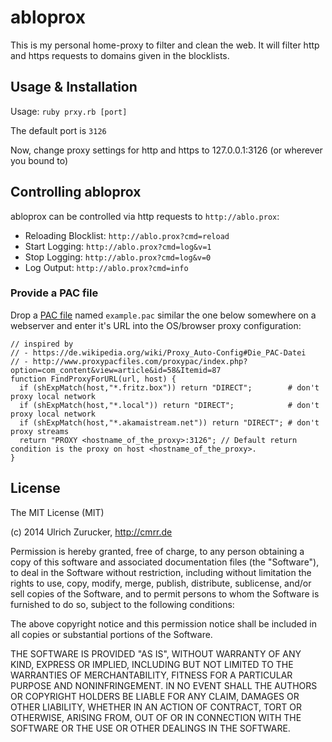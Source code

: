 # abloprox

This is my personal home-proxy to filter and clean the web.
It will filter http and https requests to domains given in the blocklists.

## Usage & Installation

Usage: `ruby prxy.rb [port]`

The default port is `3126`

Now, change proxy settings for http and https to 127.0.0.1:3126 (or wherever you bound to)

## Controlling abloprox

abloprox can be controlled via http requests to `http://ablo.prox`:

* Reloading Blocklist: `http://ablo.prox?cmd=reload`
* Start Logging: `http://ablo.prox?cmd=log&v=1`
* Stop Logging: `http://ablo.prox?cmd=log&v=0`
* Log Output: `http://ablo.prox?cmd=info` 

### Provide a PAC file

Drop a
[PAC file](https://en.wikipedia.org/wiki/Proxy_Auto-Config#The_PAC_File)
named `example.pac` similar the one below somewhere on a webserver and
enter it's URL into the OS/browser proxy configuration:

    // inspired by
    // - https://de.wikipedia.org/wiki/Proxy_Auto-Config#Die_PAC-Datei
    // - http://www.proxypacfiles.com/proxypac/index.php?option=com_content&view=article&id=58&Itemid=87
    function FindProxyForURL(url, host) {
      if (shExpMatch(host,"*.fritz.box")) return "DIRECT";        # don't proxy local network
      if (shExpMatch(host,"*.local")) return "DIRECT";            # don't proxy local network
      if (shExpMatch(host,"*.akamaistream.net")) return "DIRECT"; # don't proxy streams
      return "PROXY <hostname_of_the_proxy>:3126"; // Default return condition is the proxy on host <hostname_of_the_proxy>.
    }


## License

The MIT License (MIT)

(c) 2014 Ulrich Zurucker, http://cmrr.de

Permission is hereby granted, free of charge, to any person obtaining a copy of this software and associated documentation files (the "Software"), to deal in the Software without restriction, including without limitation the rights to use, copy, modify, merge, publish, distribute, sublicense, and/or sell copies of the Software, and to permit persons to whom the Software is furnished to do so, subject to the following conditions:

The above copyright notice and this permission notice shall be included in all copies or substantial portions of the Software.

THE SOFTWARE IS PROVIDED "AS IS", WITHOUT WARRANTY OF ANY KIND, EXPRESS OR IMPLIED, INCLUDING BUT NOT LIMITED TO THE WARRANTIES OF MERCHANTABILITY, FITNESS FOR A PARTICULAR PURPOSE AND NONINFRINGEMENT. IN NO EVENT SHALL THE AUTHORS OR COPYRIGHT HOLDERS BE LIABLE FOR ANY CLAIM, DAMAGES OR OTHER LIABILITY, WHETHER IN AN ACTION OF CONTRACT, TORT OR OTHERWISE, ARISING FROM, OUT OF OR IN CONNECTION WITH THE SOFTWARE OR THE USE OR OTHER DEALINGS IN THE SOFTWARE.
